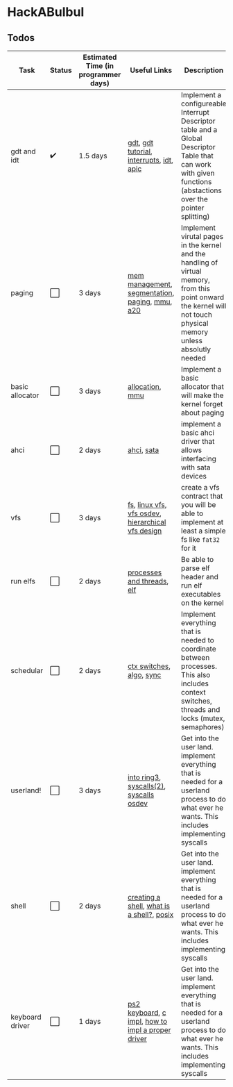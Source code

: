 # HackABulbul 

## Todos

| Task | Status | Estimated Time (in programmer days) | Useful Links | Description |
| ---- | ------ | ----------------------------------- | ------------ | ----------- |
| gdt and idt  | ✔️ | 1.5 days | [gdt](https://wiki.osdev.org/Global_Descriptor_Table), [gdt tutorial](https://wiki.osdev.org/GDT_Tutorial), [interrupts](https://wiki.osdev.org/Interrupts), [idt](https://wiki.osdev.org/Interrupt_Descriptor_Table), [apic](https://wiki.osdev.org/APIC) | Implement a configureable Interrupt Descriptor table and a Global Descriptor Table that can work with given functions (abstactions over the pointer splitting) |
| paging | ⬜ | 3 days | [mem management](https://wiki.osdev.org/Memory_management), [segmentation](https://wiki.osdev.org/Segmentation), [paging](https://wiki.osdev.org/Paging), [mmu](https://wiki.osdev.org/Memory_Management_Unit), [a20](https://wiki.osdev.org/A20_Line) | Implement virutal pages in the kernel and the handling of virtual memory, from this point onward the kernel will not touch physical memory unless absolutly needed |
| basic allocator | ⬜ | 3 days | [allocation](https://wiki.osdev.org/Memory_Allocation), [mmu](https://wiki.osdev.org/Memory_Management_Unit) | Implement a basic allocator that will make the kernel forget about paging |
| ahci | ⬜ | 2 days | [ahci](https://wiki.osdev.org/AHCI), [sata](https://wiki.osdev.org/SATA) | implement a basic ahci driver that allows interfacing with sata devices |
| vfs | ⬜ | 3 days | [fs](https://wiki.osdev.org/File_Systems), [linux vfs](https://docs.kernel.org/filesystems/vfs.html), [vfs osdev](https://wiki.osdev.org/VFS), [hierarchical vfs design](https://wiki.osdev.org/Hierarchical_VFS_Theory) | create a vfs contract that you will be able to implement at least a simple fs like `fat32` for it |
| run elfs | ⬜ | 2 days | [processes and threads](https://wiki.osdev.org/Processes_and_Threads), [elf](https://wiki.osdev.org/ELF) | Be able to parse elf header and run elf executables on the kernel |
| schedular | ⬜ | 2 days | [ctx switches](https://wiki.osdev.org/Context_Switching), [algo](https://wiki.osdev.org/Scheduling_Algorithms), [sync](https://wiki.osdev.org/Synchronization_Primitives) | Implement everything that is needed to coordinate between processes. This also includes context switches, threads and locks (mutex, semaphores) |
| userland! | ⬜ | 3 days | [into ring3](https://wiki.osdev.org/Getting_to_Ring_3), [syscalls(2)](https://man7.org/linux/man-pages/man2/syscalls.2.html), [syscalls osdev](https://wiki.osdev.org/System_Calls) | Get into the user land. implement everything that is needed for a userland process to do what ever he wants. This includes implementing syscalls |
| shell | ⬜ | 2 days | [creating a shell](https://wiki.osdev.org/Creating_A_Shell), [what is a shell?](https://wiki.osdev.org/Introduction#What_is_a_shell?), [posix](https://pubs.opengroup.org/onlinepubs/9699919799/utilities/V3_chap02.html) | Get into the user land. implement everything that is needed for a userland process to do what ever he wants. This includes implementing syscalls |
| keyboard driver| ⬜ | 1 days | [ps2 keyboard](https://wiki.osdev.org/PS/2_Keyboard), [c impl](https://github.com/levex/osdev/blob/master/drivers/keyboard.c), [how to impl a proper driver](https://f.osdev.org/viewtopic.php?p=342258) | Get into the user land. implement everything that is needed for a userland process to do what ever he wants. This includes implementing syscalls |